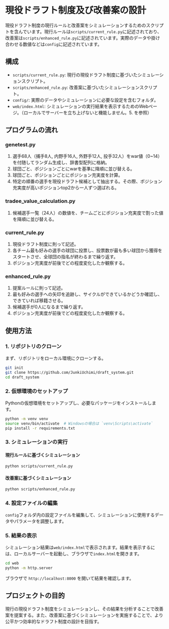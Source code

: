 
# 現役ドラフト制度及び改善案の設計

現役ドラフト制度の現行ルールと改善案をシミュレーションするためのスクリプトを含んでいます。現行ルールは`scripts/current_rule.py`に記述されており、改善案は`scripts/enhanced_rule.py`に記述されています。実際のデータや掛け合わせる数値などは`config`に記述されています。

## 構成

- `scripts/current_rule.py`: 現行の現役ドラフト制度に基づいたシミュレーションスクリプト。
- `scripts/enhanced_rule.py`: 改善案に基づいたシミュレーションスクリプト。
- `config/`: 実際のデータやシミュレーションに必要な設定を含むフォルダ。
- `web/index.html`: シミュレーションの実行結果を表示するためのWebページ。（ローカルでサーバーを立ち上げないと機能しません。5. を参照）


## プログラムの流れ

### genetest.py

1. 選手68人（捕手8人, 内野手16人, 外野手12人, 投手32人）をwar値（0~14）を付随してランダム生成し、辞書型配列に格納。
2. 球団ごと、ポジションごとにwarを基準に降順に並び替える。
3. 球団ごと、ポジションごとにポジション充実度を計算。
4. 特定の順番の選手を現役ドラフト候補として抽出する。その際、ポジション充実度が高いポジションtop2から一人ずつ選ばれる。

### tradee_value_calculation.py

1. 候補選手一覧（24人）の数値を、チームごとにポジション充実度で割った値を降順に並び替える。

### current_rule.py

1. 現役ドラフト制度に則って記述。
2. 各チーム最も好みの選手の球団に投票し、投票数が最も多い球団から獲得をスタートさせ、全球団の指名が終わるまで繰り返す。
3. ポジション充実度が前後でどの程度変化したか観察する。

### enhanced_rule.py

1. 提案ルールに則って記述。
2. 最も好みの選手への矢印を追跡し、サイクルができているかどうか確認し、できていれば移籍させる。
3. 候補選手が0人になるまで繰り返す。
4. ポジション充実度が前後でどの程度変化したか観察する。


## 使用方法

### 1. リポジトリのクローン

まず、リポジトリをローカル環境にクローンする。

```bash
git init
git clone https://github.com/JunkiUchimi/draft_system.git
cd draft_system
```

### 2. 仮想環境のセットアップ

Pythonの仮想環境をセットアップし、必要なパッケージをインストールします。

```bash
python -m venv venv
source venv/bin/activate  # Windowsの場合は `venv\Scripts\activate`
pip install -r requirements.txt
```

### 3. シミュレーションの実行

#### 現行ルールに基づくシミュレーション

```bash
python scripts/current_rule.py
```

#### 改善案に基づくシミュレーション

```bash
python scripts/enhanced_rule.py
```

### 4. 設定ファイルの編集

`config`フォルダ内の設定ファイルを編集して、シミュレーションに使用するデータやパラメータを調整します。

### 5. 結果の表示

シミュレーション結果は`web/index.html`で表示されます。結果を表示するには、ローカルサーバーを起動し、ブラウザで`index.html`を開きます。

```bash
cd web
python -m http.server
```

ブラウザで `http://localhost:8000` を開いて結果を確認します。

## プロジェクトの目的

現行の現役ドラフト制度をシミュレーションし、その結果を分析することで改善案を提案する。また、改善案に基づくシミュレーションを実施することで、より公平かつ効率的なドラフト制度の設計を目指す。

